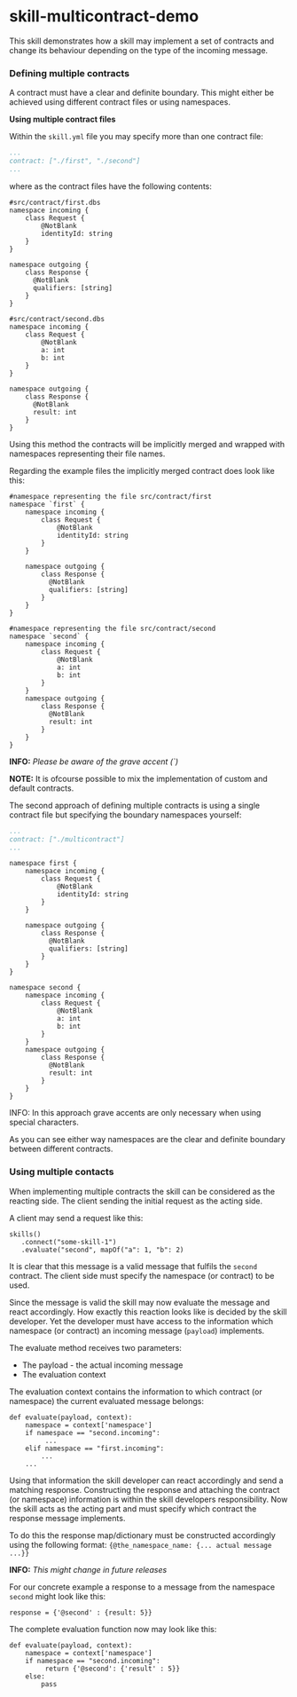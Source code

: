 # skill-multicontract-demo

This skill demonstrates how a skill may implement a set of contracts and change its behaviour
depending on the type of the incoming message.

### Defining multiple contracts
A contract must have a clear and definite boundary. This might either be achieved using different
contract files or using namespaces.

**Using multiple contract files**

Within the `skill.yml` file you may specify more than one contract file:

```yaml
...
contract: ["./first", "./second"]
...
```

where as the contract files have the following contents:

```
#src/contract/first.dbs
namespace incoming {
    class Request {
        @NotBlank
        identityId: string
    }
}

namespace outgoing {
    class Response {
      @NotBlank
      qualifiers: [string]
    }
}
```

```
#src/contract/second.dbs
namespace incoming {
    class Request {
        @NotBlank
        a: int
        b: int
    }
}

namespace outgoing {
    class Response {
      @NotBlank
      result: int
    }
}
```

Using this method the contracts will be implicitly merged and wrapped with namespaces representing
their file names.

Regarding the example files the implicitly merged contract does look like this:
```
#namespace representing the file src/contract/first
namespace `first` {
    namespace incoming {
        class Request {
            @NotBlank
            identityId: string
        }
    }

    namespace outgoing {
        class Response {
          @NotBlank
          qualifiers: [string]
        }
    }
}

#namespace representing the file src/contract/second
namespace `second` {
    namespace incoming {
        class Request {
            @NotBlank
            a: int
            b: int
        }
    }
    namespace outgoing {
        class Response {
          @NotBlank
          result: int
        }
    }
}
```
**INFO:** _Please be aware of the grave accent (`)_

**NOTE:** It is ofcourse possible to mix the implementation of custom and default contracts.

The second approach of defining multiple contracts is using a single contract file but specifying the boundary
namespaces yourself:

```yaml
...
contract: ["./multicontract"]
...
```

```
namespace first {
    namespace incoming {
        class Request {
            @NotBlank
            identityId: string
        }
    }

    namespace outgoing {
        class Response {
          @NotBlank
          qualifiers: [string]
        }
    }
}

namespace second {
    namespace incoming {
        class Request {
            @NotBlank
            a: int
            b: int
        }
    }
    namespace outgoing {
        class Response {
          @NotBlank
          result: int
        }
    }
}
```

INFO: In this approach grave accents are only necessary when using special characters.

As you can see either way namespaces are the clear and definite boundary between different contracts.

### Using multiple contacts

When implementing multiple contracts the skill can be considered as the reacting side. 
The client sending the initial request as the acting side.

A client may send a request like this:
```
skills()
   .connect("some-skill-1")
   .evaluate("second", mapOf("a": 1, "b": 2)
```

It is clear that this message is a valid message that fulfils the `second` contract. The client side must specify 
the namespace (or contract) to be used. 

Since the message is valid the skill may now evaluate the message and react accordingly. How exactly this reaction looks
like is decided by the skill developer. Yet the developer must have access to the information which namespace (or contract)
an incoming message (`payload`) implements.

The evaluate method receives two parameters:
* The payload - the actual incoming message
* The evaluation context

The evaluation context contains the information to which contract (or namespace) the current
evaluated message belongs:

```
def evaluate(payload, context):
    namespace = context['namespace']
    if namespace == "second.incoming":
         ...
    elif namespace == "first.incoming":
        ...
    ...
```

Using that information the skill developer can react accordingly and send a matching response.
Constructing the response and attaching the contract (or namespace) information is within the
skill developers responsibility. Now the skill acts as the acting part and must specify which
contract the response message implements.

To do this the response map/dictionary must be constructed accordingly using the following format:
`
{@the_namespace_name: {... actual message ...}}
`


**INFO:** _This might change in future releases_

For our concrete example a response to a message from the namespace `second` might look like this:

```
response = {'@second' : {result: 5}}
```

The complete evaluation function now may look like this:
```
def evaluate(payload, context):
    namespace = context['namespace']
    if namespace == "second.incoming":
         return {'@second': {'result' : 5}}
    else:
        pass
```